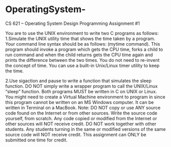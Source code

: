 # OperatingSystem-
CS 621 – Operating System Design
Programming Assignment #1

You are to use the UNIX environment to write two C programs as follows: 
1.Simulate the UNIX utility time that shows the time taken by a program. Your command line syntax should be as follows: (mytime command). This program should invoke a program which gets the CPU time, forks a child to run command and when the child returns gets the CPU time again and prints the difference between the two times. You do not need to re-invent the concept of time. You can use a built-in Unix/Linux timer utility to keep the time.

2.Use sigaction and pause to write a function that simulates the sleep function. DO NOT simply write a wrapper program to call the UNIX/Linux “sleep” function.
Both programs MUST be written in C on UNIX or Linux. You might need to create a Virtual Machine environment to program in since this program cannot be written on an MS Windows computer. It can be written in Terminal on a MacBook.
Note: DO NOT copy or use ANY source code found on the Internet or from other sources. Write the source code yourself, from scratch. Any code copied or modified from the Internet or other sources will NOT receive credit. DO NOT work together with other students. Any students turning in the same or modified versions of the same source code will NOT receive credit. This assignment can ONLY be submitted one time for credit.
